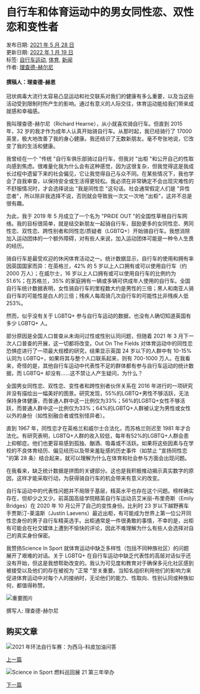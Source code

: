 # 自行车和体育运动中的男女同性恋、双性恋和变性者

发布日期: [2021 年 5 月 28 日](https://www.scienceinsport.com/sports-nutrition/zh/lgbtq-people-in-cycling-and-sport/)  
更新日期: [2022 年 1 月 19 日](https://www.scienceinsport.com/sports-nutrition/zh/lgbtq-people-in-cycling-and-sport/)  
标签: [自行车运动](https://www.scienceinsport.com/sports-nutrition/zh/category/sport/cycling/), [体育](https://www.scienceinsport.com/sports-nutrition/zh/category/sport/), [新闻](https://www.scienceinsport.com/sports-nutrition/zh/category/news/)  
作者: [理查德-赫尔尼](https://www.scienceinsport.com/sports-nutrition/zh/author/richardhearne/)

#### 撰稿人：理查德-赫恩

冠状病毒大流行太容易凸显运动和社交联系对我们的健康有多么重要，以及当这些活动受到限制时所产生的影响。通过有意义的人际交往，体育运动能给我们带来成就感和幸福感。

我叫理查德-赫尔尼（Richard Hearne），从小就喜欢骑自行车。但直到 2015 年，32 岁的我才作为成年人认真开始骑自行车。从那时起，我已经骑行了 17000 英里，极大地改善了我的身心健康。我还结识了无数新朋友。毫不夸张地说，它改变了我的生活和健康。

我曾经在一个 "传统 "自行车俱乐部骑过自行车，但我对 "出柜 "和公开自己的性取向感到焦虑。很难量化我为什么会有这种感觉，因为这很复杂，但我觉得这是我成长过程中遗留下来的社会偏见，它让我觉得自己与众不同。在某些情况下，我也学会了自我审查，以保持安全或生活得更轻松。我必须在非常确定不会出现灾难性的不舒服情况时，才会选择说出 "我是同性恋 "这句话。社会通常假定人们是 "异性恋者"，所以除非我选择不说，否则就会导致我一次又一次地 "出柜"，这并不总是很有趣。

为此，我于 2019 年 5 月成立了一个名为 "PRiDE OUT "的全国性草根自行车网络。我的目标很简单，就是结交新朋友一起骑自行车，鼓励更多的女同性恋、男同性恋、双性恋、跨性别者和同性恋/质疑者（LGBTQ+）开始骑自行车。我想消除加入运动团体的一个额外障碍，对有些人来说，加入运动团体可能是一种令人生畏的经历。

骑自行车是最受欢迎的休闲体育活动之一。统计数据显示，自行车的使用和拥有率因英国国家而异：在英格兰，42% 的 5 岁以上人口拥有或可以使用自行车（约 2000 万人）；在威尔士，16 岁以上人口拥有或可以使用自行车的比例约为 51.6%；在苏格兰，35% 的家庭拥有一辆或多辆可供成年人使用的自行车。全国自行车统计数据表明，女性骑自行车的里程数大约是男性的三倍；黑人和南亚人骑自行车的可能性是白人的三倍；残疾人每周骑几次自行车的可能性比非残疾人低 253%。

然而，似乎没有关于 LGBTQ+ 参与自行车运动的数据，也没有人确切知道英国有多少 LGBTQ+ 人。

部分原因是全国人口普查从未询问过性或性别认同问题，但随着 2021 年 3 月下一次人口普查的开展，这一切都将改变。Out On The Fields 对体育运动中的同性恋恐惧症进行了一项最大规模的研究，结果显示英国 24 岁以下的人群中有 10-15% 认同为 LGBTQ+，如果将其与整个人口联系起来，则有 700-1000 万人。在我看来，奇怪的是，其他自行车运动中代表性不足的群体都有参与自行车运动的统计数据，而 LGBTQ+ 却没有......这不禁让人产生疑问，为什么？

全国男女同性恋、双性恋、变性者和跨性别者伙伴关系在 2016 年进行的一项研究并没有描绘出一幅美好的图景。研究发现，55%的LGBTQ+男性不够活跃，无法保持身体健康，而普通人群中这一比例仅为33%；56%的LGBTQ+女性不够活跃，而普通人群中这一比例仅为33%；64%的LGBTQ+人群被认定为男性或女性以外的身份（如性别融合者或性别怪异者）。

直到 1967 年，同性恋才在英格兰和威尔士合法化，而苏格兰则迟至 1981 年才合法化。有研究表明，LGBTQ+人群的收入较低，每年有52%的LGBTQ+人群会患上抑郁症。他们也更容易感到孤独、酗酒、吸毒或不活跃。如果将这些因素与在学校的不良体育经历、偏见经历以及带来羞耻感的历史事件（如禁止 "宣扬同性恋 "的第 28 条）结合起来，就可以理解为什么在体育和社会参与方面会出现问题。

在我看来，缺乏统计数据是拼图的关键部分。这也是我积极推动揭示真实数字的原因，这样才能采取行动，为获得骑自行车的机会带来有意义的改变。

自行车运动中的代表性问题并不局限于基层，精英水平也存在这个问题。榜样确实存在，但却少之又少。前英国高级学院精英自行车运动员艾米丽-布里奇斯（Emily Bridges）在 2020 年 10 月公开了自己的变性身份。比利时 23 岁以下越野赛车手贾斯汀-莱温斯（Justin Laevens）最近出柜，有可能成为世界上第一位公开同性恋身份的男子自行车精英选手。出柜通常是一件很勇敢的事情，不幸的是，出柜有可能会在社交媒体上遭到不愉快的评论，因此不难理解为什么有些人会选择对自己的真实身份保密。

我赞扬Science In Sport 就体育运动中缺乏多样性（包括不同种族社区）的问题展开了艰难的对话。关于 LGBTQ+ 在自行车运动中缺乏代表性的高层对话似乎还没有开始，但这是我想帮助改变的。我认为可见度和教育对于确保多元化社区感到被接受以及他们的存在被视为 "正常 "至关重要。当知名组织利用他们的影响力来促进体育运动中对每个人的接纳时，无论他们的能力、性取向、性别认同或种族如何，都值得称赞。

![重要图片](https://www.scienceinsport.com/sports-nutrition/wp-content/uploads/sites/3/2022/01/GUest_blog_image_239x236_0000_CRH_10LR-150x150.jpg)

撰写人: 理查德-赫尔尼

## 购买文章

![2021 年环法自行车赛：为西马-科皮加油问答](https://www.scienceinsport.com/sports-nutrition/wp-content/uploads/sites/3/2021/05/GLBL-Mountain-QA-825x510-1-150x150.jpg)

[上一篇](https://www.scienceinsport.com/sports-nutrition/zh/giro-2021-fuelling-the-cima-coppi-qa/)

![Science in Sport 燃料巡回展 21 第三年举办](https://www.scienceinsport.com/sports-nutrition/wp-content/uploads/sites/3/2021/06/GLBL-Tour21-825x510-1-150x150.jpg)

[下一篇](https://www.scienceinsport.com/sports-nutrition/zh/science-in-sport-fuels-tour-21-for-third-year/)
